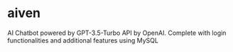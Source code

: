 # aiven
AI Chatbot powered by GPT-3.5-Turbo API by OpenAI. Complete with login functionalities and additional features using MySQL

